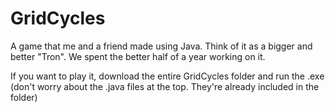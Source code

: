 # GridCycles
A game that me and a friend made using Java. Think of it as a bigger and better "Tron".
We spent the better half of a year working on it.

If you want to play it, download the entire GridCycles folder and run the .exe (don't worry about the .java files at the top. They're already included in the folder)
